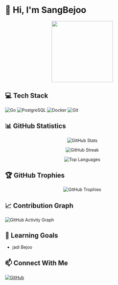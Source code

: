 # 👋 Hi, I'm SangBejoo

<p align="center">
  <img src="https://raw.githubusercontent.com/gophers/artwork/master/gopher-front.png" width="200"/>
</p>



## 💻 Tech Stack
![Go](https://img.shields.io/badge/Go-00ADD8?style=flat&logo=go&logoColor=white)
![PostgreSQL](https://img.shields.io/badge/PostgreSQL-316192?style=flat&logo=postgresql&logoColor=white)
![Docker](https://img.shields.io/badge/Docker-2CA5E0?style=flat&logo=docker&logoColor=white)
![Git](https://img.shields.io/badge/Git-F05032?style=flat&logo=git&logoColor=white)



## 📊 GitHub Statistics

<p align="center">
  <img src="https://github-readme-stats.vercel.app/api?username=SangBejoo&show_icons=true&theme=tokyonight" alt="GitHub Stats" />
</p>

<p align="center">
  <img src="https://github-readme-streak-stats.herokuapp.com/?user=SangBejoo&theme=tokyonight" alt="GitHub Streak" />
</p>

<p align="center">
  <img src="https://github-readme-stats.vercel.app/api/top-langs/?username=SangBejoo&layout=compact&theme=tokyonight" alt="Top Languages" />
</p>

## 🏆 GitHub Trophies
<p align="center">
  <img src="https://github-profile-trophy.vercel.app/?username=SangBejoo&theme=tokyonight&column=7" alt="GitHub Trophies" />
</p>

## 📈 Contribution Graph
![GitHub Activity Graph](https://activity-graph.herokuapp.com/graph?username=SangBejoo&theme=tokyo-night)

## 🌱 Learning Goals
- jadi Bejoo

## 📫 Connect With Me
[![GitHub](https://img.shields.io/badge/GitHub-100000?style=flat&logo=github&logoColor=white)](https://github.com/SangBejoo)
